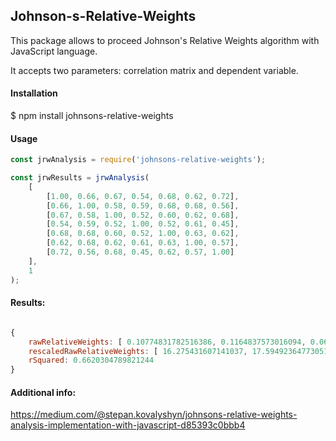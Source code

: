 ## Johnson-s-Relative-Weights

This package allows to proceed Johnson's Relative Weights algorithm with JavaScript language.

It accepts two parameters: correlation matrix and dependent variable.


#### Installation
$ npm install johnsons-relative-weights

#### Usage
```javascript
const jrwAnalysis = require('johnsons-relative-weights');

const jrwResults = jrwAnalysis(
    [
        [1.00, 0.66, 0.67, 0.54, 0.68, 0.62, 0.72],
        [0.66, 1.00, 0.58, 0.59, 0.68, 0.68, 0.56],
        [0.67, 0.58, 1.00, 0.52, 0.60, 0.62, 0.68],
        [0.54, 0.59, 0.52, 1.00, 0.52, 0.61, 0.45],
        [0.68, 0.68, 0.60, 0.52, 1.00, 0.63, 0.62],
        [0.62, 0.68, 0.62, 0.61, 0.63, 1.00, 0.57],
        [0.72, 0.56, 0.68, 0.45, 0.62, 0.57, 1.00]
    ],  
    1
);
```

#### Results:
```javascript

{ 
    rawRelativeWeights: [ 0.10774831782516386, 0.1164837573016094, 0.06551431494877613, 0.12116711335808825, 0.08006198853448922, 0.1710549870139989 ],
    rescaledRawRelativeWeights: [ 16.275431607141037, 17.594923647730514, 9.895966579892931, 18.302346675093172, 12.093399182706055, 25.837932307436496 ],
    rSquared: 0.6620304789821244  
}

```

#### Additional info:
https://medium.com/@stepan.kovalyshyn/johnsons-relative-weights-analysis-implementation-with-javascript-d85393c0bbb4

